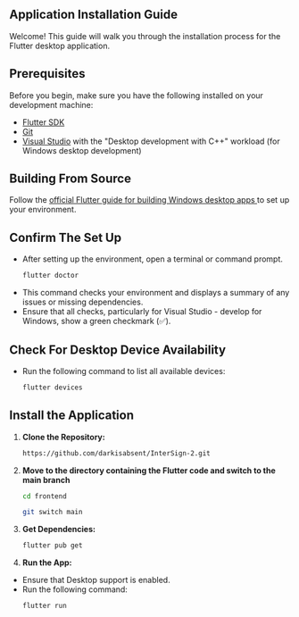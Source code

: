 ## Application Installation Guide

Welcome! This guide will walk you through the installation process for the Flutter desktop application.

## Prerequisites
Before you begin, make sure you have the following installed on your development machine:

- [Flutter SDK](https://flutter.dev/docs/get-started/install)
- [Git](https://git-scm.com/downloads)
- [Visual Studio](https://visualstudio.microsoft.com/downloads/) with the "Desktop development with C++" workload (for Windows desktop development)

## Building From Source
Follow the [official Flutter guide for building Windows desktop apps ](https://docs.flutter.dev/get-started/install/windows/desktop) to set up your environment.

## Confirm The Set Up
- After setting up the environment, open a terminal or command prompt.
   ```bash
   flutter doctor
   ```
- This command checks your environment and displays a summary of any issues or missing dependencies.
- Ensure that all checks, particularly for Visual Studio - develop for Windows, show a green checkmark (✅).

## Check For Desktop Device Availability
- Run the following command to list all available devices:
   ```bash
   flutter devices
   ```
## Install the Application
1. **Clone the Repository:**
   ```bash
   https://github.com/darkisabsent/InterSign-2.git
   ```

2. **Move to the directory containing the Flutter code and switch to the main branch**
   ```bash
   cd frontend
   ```
   ```bash
   git switch main
   ```

3. **Get Dependencies:**
   ```bash
   flutter pub get
   ```

4. **Run the App:**
- Ensure that Desktop support is enabled.
- Run the following command:
  ```
  flutter run
  ```